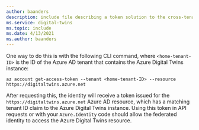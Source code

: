 ```yaml
---
author: baanders
description: include file describing a token solution to the cross-tenant limitation with Azure Digital Twins
ms.service: digital-twins
ms.topic: include
ms.date: 4/13/2021
ms.author: baanders
---
```


One way to do this is with the following CLI command, where `<home-tenant-ID>` is the ID of the Azure AD tenant that contains the Azure Digital Twins instance:

```azurecli-interactive
az account get-access-token --tenant <home-tenant-ID> --resource https://digitaltwins.azure.net
```

After requesting this, the identity will receive a token issued for the `https://digitaltwins.azure.net` Azure AD resource, which has a matching tenant ID claim to the Azure Digital Twins instance. Using this token in API requests or with your `Azure.Identity` code should allow the federated identity to access the Azure Digital Twins resource.
